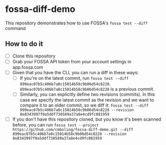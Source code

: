 # fossa-diff-demo

This repository demonstrates how to use FOSSA's `fossa test --diff` command

## How to do it

- [ ] Clone this repository
- [ ] Grab your FOSSA API token from your account settings in app.fossa.com
- [ ] Given that you have the CLI, you can run a diff in these ways:
  - [ ] If you're on the latest commit, run `fossa test --diff 899eac07b5c406b7a0c15014b58c9b06d54c8228`. `899eac07b5c406b7a0c15014b58c9b06d54c8228` is a previous commit.
  - [ ] Similarly, you can explicitly define two revisions (commits). In this case we specify the latest commit as the revision and we want to compare it to an older commit, so we diff it: `fossa test --diff 899eac07b5c406b7a0c15014b58c9b06d54c8228 --revision 8e8343997f0a5ddf738589a37a8e4cd9fc081959`
- [ ] If you don't have this repository cloned, but you know it's been scanned before, you can run `fossa test --project https://github.com/cmboling/fossa-diff-demo.git --diff 899eac07b5c406b7a0c15014b58c9b06d54c8228 --revision 8e8343997f0a5ddf738589a37a8e4cd9fc081959`
